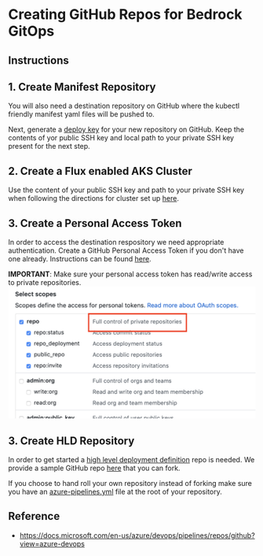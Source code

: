 # Creating GitHub Repos for Bedrock GitOps

## Instructions
## 1. Create Manifest Repository
You will also need a destination repository on GitHub where the kubectl friendly manifest yaml files will be pushed to.

Next, generate a [deploy key](https://developer.github.com/v3/guides/managing-deploy-keys/) for your new repository on GitHub. Keep the contents of yor public SSH key and local path to your private SSH key present for the next step.

## 2. Create a Flux enabled AKS Cluster
Use the content of your public SSH key and path to your private SSH key when following the directions for cluster set up [here](https://github.com/Microsoft/bedrock/tree/master/cluster).

## 3. Create a Personal Access Token
In order to access the destination respository we need appropriate authentication. Create a GitHub Personal Access Token if you don't have one already. Instructions can be found [here](https://help.github.com/articles/creating-a-personal-access-token-for-the-command-line/).

**IMPORTANT**: Make sure your personal access token has read/write access to private repositories.
![github pat](images/pat-github.png)

## 3. Create HLD Repository
In order to get started a [high level deployment definition](../README.md#high-level-deployment-description-hld-repo) repo is needed. We provide a sample GitHub repo [here](https://github.com/samiyaakhtar/aks-deploy-source) that you can fork.

If you choose to hand roll your own repository instead of forking make sure you have an [azure-pipelines.yml](README.md#azure-pipelines-build-yaml) file at the root of your repository.

## Reference
* https://docs.microsoft.com/en-us/azure/devops/pipelines/repos/github?view=azure-devops